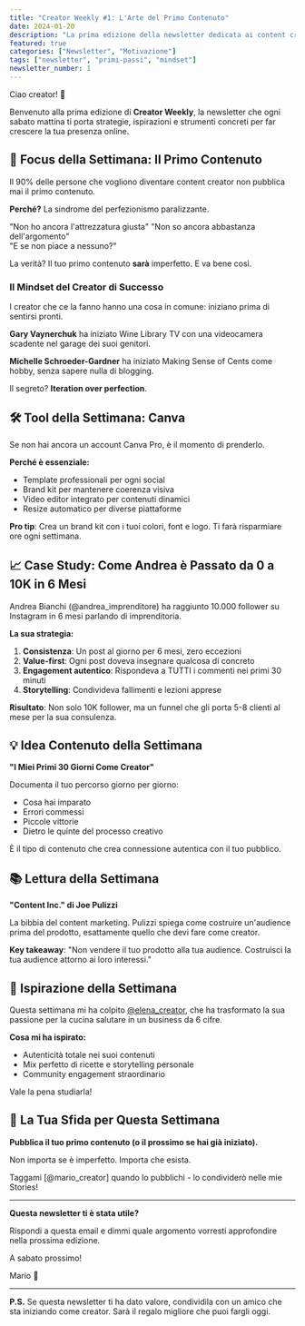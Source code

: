 ```yaml
---
title: "Creator Weekly #1: L'Arte del Primo Contenuto"
date: 2024-01-20
description: "La prima edizione della newsletter dedicata ai content creator italiani. Oggi parliamo di come superare la sindrome del primo contenuto."
featured: true
categories: ["Newsletter", "Motivazione"]
tags: ["newsletter", "primi-passi", "mindset"]
newsletter_number: 1
---
```


Ciao creator! 👋

Benvenuto alla prima edizione di **Creator Weekly**, la newsletter che ogni sabato mattina ti porta strategie, ispirazioni e strumenti concreti per far crescere la tua presenza online.

## 🎯 Focus della Settimana: Il Primo Contenuto

Il 90% delle persone che vogliono diventare content creator non pubblica mai il primo contenuto.

**Perché?** La sindrome del perfezionismo paralizzante.

"Non ho ancora l'attrezzatura giusta"
"Non so ancora abbastanza dell'argomento"  
"E se non piace a nessuno?"

La verità? Il tuo primo contenuto **sarà** imperfetto. E va bene così.

### Il Mindset del Creator di Successo

I creator che ce la fanno hanno una cosa in comune: iniziano prima di sentirsi pronti.

**Gary Vaynerchuk** ha iniziato Wine Library TV con una videocamera scadente nel garage dei suoi genitori.

**Michelle Schroeder-Gardner** ha iniziato Making Sense of Cents come hobby, senza sapere nulla di blogging.

Il segreto? **Iteration over perfection**.

## 🛠️ Tool della Settimana: Canva

Se non hai ancora un account Canva Pro, è il momento di prenderlo.

**Perché è essenziale:**
- Template professionali per ogni social
- Brand kit per mantenere coerenza visiva  
- Video editor integrato per contenuti dinamici
- Resize automatico per diverse piattaforme

**Pro tip**: Crea un brand kit con i tuoi colori, font e logo. Ti farà risparmiare ore ogni settimana.

## 📈 Case Study: Come Andrea è Passato da 0 a 10K in 6 Mesi

Andrea Bianchi (@andrea_imprenditore) ha raggiunto 10.000 follower su Instagram in 6 mesi parlando di imprenditoria.

**La sua strategia:**
1. **Consistenza**: Un post al giorno per 6 mesi, zero eccezioni
2. **Value-first**: Ogni post doveva insegnare qualcosa di concreto
3. **Engagement autentico**: Rispondeva a TUTTI i commenti nei primi 30 minuti
4. **Storytelling**: Condivideva fallimenti e lezioni apprese

**Risultato**: Non solo 10K follower, ma un funnel che gli porta 5-8 clienti al mese per la sua consulenza.

## 💡 Idea Contenuto della Settimana

**"I Miei Primi 30 Giorni Come Creator"**

Documenta il tuo percorso giorno per giorno:
- Cosa hai imparato
- Errori commessi  
- Piccole vittorie
- Dietro le quinte del processo creativo

È il tipo di contenuto che crea connessione autentica con il tuo pubblico.

## 📚 Lettura della Settimana

**"Content Inc." di Joe Pulizzi**

La bibbia del content marketing. Pulizzi spiega come costruire un'audience prima del prodotto, esattamente quello che devi fare come creator.

**Key takeaway**: "Non vendere il tuo prodotto alla tua audience. Costruisci la tua audience attorno ai loro interessi."

## 🎨 Ispirazione della Settimana

Questa settimana mi ha colpito [@elena_creator](https://instagram.com/elena_creator), che ha trasformato la sua passione per la cucina salutare in un business da 6 cifre.

**Cosa mi ha ispirato:**
- Autenticità totale nei suoi contenuti
- Mix perfetto di ricette e storytelling personale
- Community engagement straordinario

Vale la pena studiarla!

## 🚀 La Tua Sfida per Questa Settimana

**Pubblica il tuo primo contenuto (o il prossimo se hai già iniziato).**

Non importa se è imperfetto. Importa che esista.

Taggami [@mario_creator] quando lo pubblichi - lo condividerò nelle mie Stories!

---

**Questa newsletter ti è stata utile?** 

Rispondi a questa email e dimmi quale argomento vorresti approfondire nella prossima edizione.

A sabato prossimo!

Mario 🚀

---

**P.S.** Se questa newsletter ti ha dato valore, condividila con un amico che sta iniziando come creator. Sarà il regalo migliore che puoi fargli oggi.